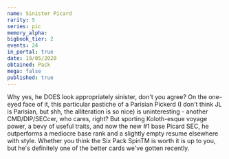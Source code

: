 ```yaml
---
name: Sinister Picard
rarity: 5
series: pic
memory_alpha:
bigbook_tier: 2
events: 24
in_portal: true
date: 19/05/2020
obtained: Pack
mega: false
published: true
---
```


Why yes, he DOES look appropriately sinister, don't you agree? On the one-eyed face of it, this particular pastiche of a Parisian Pickerd (I don't think JL is Parisian, but shh, the alliteration is so nice) is uninteresting - another CMD/DIP/SECcer, who cares, right? But sporting Koloth-esque voyage power, a bevy of useful traits, and now the new #1 base Picard SEC, he outperforms a mediocre base rank and a slightly empty resume elsewhere with style. Whether you think the Six Pack SpinTM is worth it is up to you, but he's definitely one of the better cards we've gotten recently.
